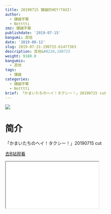 ```yaml
---
title: 20190715 镰鼬的HEY!TAXI!
author:
  - 鎌鼬字幕
  - Notttti
zmz: 鎌鼬字幕
publishdate: '2019-07-15'
bangumi: 其他
date: '2019-08-12'
slug: 2019-07-31-190715-61477363
description: 其他&#8226;190715
weight: 9188.0
bangumis:
  - 其他
tags:
  - 镰鼬
categories:
  - 鎌鼬字幕
  - Notttti
brief: 「かまいたちのヘイ！タクシー！」20190715 cut
---
```

![](https://raw.githubusercontent.com/tcgriffith/owaraisite/master/static/tmpimg/ddc928eaf18fd1819a344ae2888f9df6f7dd8307.jpg.480.jpg)
# 简介  
「かまいたちのヘイ！タクシー！」20190715 cut  

[去B站观看](https://www.bilibili.com/video/av61477363/)
<div class ="resp-container"><iframe class="testiframe" src="//player.bilibili.com/player.html?aid=61477363"", scrolling="no", allowfullscreen="true" > </iframe></div> 
